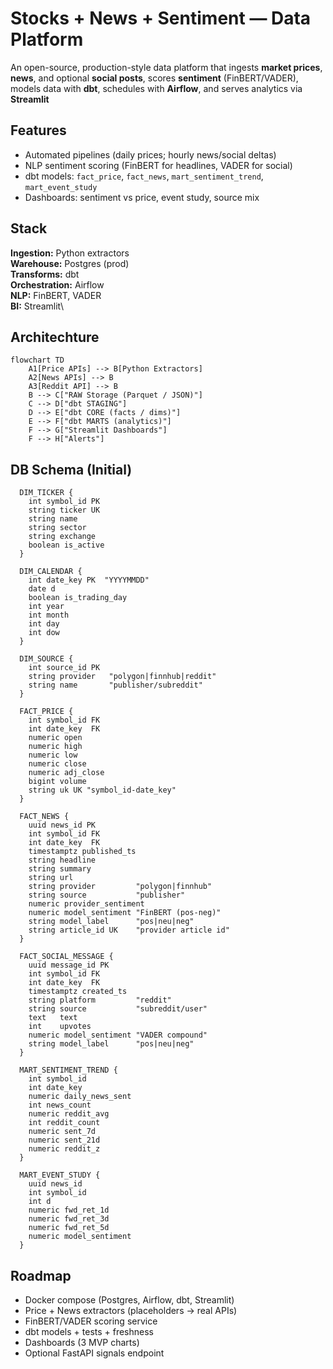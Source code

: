 # Stocks + News + Sentiment — Data Platform

An open-source, production-style data platform that ingests **market prices**, **news**, and optional **social posts**, scores **sentiment** (FinBERT/VADER), models data with **dbt**, schedules with **Airflow**, and serves analytics via **Streamlit**

## Features
- Automated pipelines (daily prices; hourly news/social deltas)
- NLP sentiment scoring (FinBERT for headlines, VADER for social)
- dbt models: `fact_price`, `fact_news`, `mart_sentiment_trend`, `mart_event_study`
- Dashboards: sentiment vs price, event study, source mix


## Stack
**Ingestion:** Python extractors \
**Warehouse:** Postgres (prod) \
**Transforms:** dbt \
**Orchestration:** Airflow \
**NLP:** FinBERT, VADER\
**BI:** Streamlit\

## Architechture

```mermaid
flowchart TD
    A1[Price APIs] --> B[Python Extractors]
    A2[News APIs] --> B
    A3[Reddit API] --> B
    B --> C["RAW Storage (Parquet / JSON)"]
    C --> D["dbt STAGING"]
    D --> E["dbt CORE (facts / dims)"]
    E --> F["dbt MARTS (analytics)"]
    F --> G["Streamlit Dashboards"]
    F --> H["Alerts"]
```

## DB Schema (Initial)
```text
  DIM_TICKER {
    int symbol_id PK
    string ticker UK
    string name
    string sector
    string exchange
    boolean is_active
  }

  DIM_CALENDAR {
    int date_key PK  "YYYYMMDD"
    date d
    boolean is_trading_day
    int year
    int month
    int day
    int dow
  }

  DIM_SOURCE {
    int source_id PK
    string provider   "polygon|finnhub|reddit"
    string name       "publisher/subreddit"
  }

  FACT_PRICE {
    int symbol_id FK
    int date_key  FK
    numeric open
    numeric high
    numeric low
    numeric close
    numeric adj_close
    bigint volume
    string uk UK "symbol_id-date_key"
  }

  FACT_NEWS {
    uuid news_id PK
    int symbol_id FK
    int date_key  FK
    timestamptz published_ts
    string headline
    string summary
    string url
    string provider         "polygon|finnhub"
    string source           "publisher"
    numeric provider_sentiment
    numeric model_sentiment "FinBERT (pos-neg)"
    string model_label      "pos|neu|neg"
    string article_id UK    "provider article id"
  }

  FACT_SOCIAL_MESSAGE {
    uuid message_id PK
    int symbol_id FK
    int date_key  FK
    timestamptz created_ts
    string platform         "reddit"
    string source           "subreddit/user"
    text   text
    int    upvotes
    numeric model_sentiment "VADER compound"
    string model_label      "pos|neu|neg"
  }

  MART_SENTIMENT_TREND {
    int symbol_id
    int date_key
    numeric daily_news_sent
    int news_count
    numeric reddit_avg
    int reddit_count
    numeric sent_7d
    numeric sent_21d
    numeric reddit_z
  }

  MART_EVENT_STUDY {
    uuid news_id
    int symbol_id
    int d
    numeric fwd_ret_1d
    numeric fwd_ret_3d
    numeric fwd_ret_5d
    numeric model_sentiment
  }
```


## Roadmap
- Docker compose (Postgres, Airflow, dbt, Streamlit)
- Price + News extractors (placeholders → real APIs)
- FinBERT/VADER scoring service
- dbt models + tests + freshness
- Dashboards (3 MVP charts)
- Optional FastAPI signals endpoint
